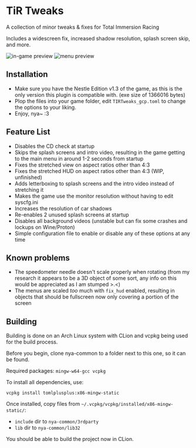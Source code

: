# TiR Tweaks

A collection of minor tweaks & fixes for Total Immersion Racing

Includes a widescreen fix, increased shadow resolution, splash screen skip, and more.

![in-game preview](https://i.imgur.com/IRjqYRw.png)
![menu preview](https://i.imgur.com/q02pA1m.png)

## Installation

- Make sure you have the Nestle Edition v1.3 of the game, as this is the only version this plugin is compatible with. (exe size of 1366016 bytes)
- Plop the files into your game folder, edit `TIRTweaks_gcp.toml` to change the options to your liking.
- Enjoy, nya~ :3

## Feature List

- Disables the CD check at startup
- Skips the splash screens and intro video, resulting in the game getting to the main menu in around 1-2 seconds from startup
- Fixes the stretched view on aspect ratios other than 4:3
- Fixes the stretched HUD on aspect ratios other than 4:3 (WIP, unfinished)
- Adds letterboxing to splash screens and the intro video instead of stretching it
- Makes the game use the monitor resolution without having to edit syscfg.ini
- Increases the resolution of car shadows
- Re-enables 2 unused splash screens at startup
- Disables all background videos (unstable but can fix some crashes and lockups on Wine/Proton)
- Simple configuration file to enable or disable any of these options at any time

## Known problems

- The speedometer needle doesn't scale properly when rotating (from my research it appears to be a 3D object of some sort, any info on this would be appreciated as I am stumped >.<)
- The menus are scaled *too* much with `fix_hud` enabled, resulting in objects that should be fullscreen now only covering a portion of the screen

## Building

Building is done on an Arch Linux system with CLion and vcpkg being used for the build process. 

Before you begin, clone nya-common to a folder next to this one, so it can be found.

Required packages: `mingw-w64-gcc vcpkg`

To install all dependencies, use:
```console
vcpkg install tomlplusplus:x86-mingw-static
```

Once installed, copy files from `~/.vcpkg/vcpkg/installed/x86-mingw-static/`:

- `include` dir to `nya-common/3rdparty`
- `lib` dir to `nya-common/lib32`

You should be able to build the project now in CLion.
